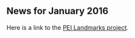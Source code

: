 
## News for January 2016

Here is a link to the [PEI Landmarks project](http://peidevs.github.io/OpenDataBookClub/landmarks/landmarks.html). 

